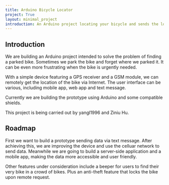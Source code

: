 ```yaml
---
title: Arduino Bicycle Locator
project: True
layout: minimal_project
introduction: An Arduino project locating your bicycle and sends the location back to you.
---
```

## Introduction

We are building an Arduino project intended to solve the problem of finding a parked bike. Sometimes we park the bike and forget where we parked it. It can be even more frustrating when the bike is urgently needed.

With a simple device featuring a GPS receiver and a GSM module, we can remotely get the location of the bike via Internet. The user interface can be various, including mobile app, web app and text message.

Currently we are building the prototype using Arduino and some compatible shields.

This project is being carried out by yangl1996 and Ziniu Hu.

## Roadmap

First we want to build a prototype sending data via text message. After achieving this, we are improving the device and use the celluar network to send data. Meanwhile we are going to build a server-side application and a mobile app, making the data more accessible and user friendly.

Other features under consideration include a beeper for users to find their very bike in a crowd of bikes. Plus an anti-theft feature that locks the bike upon remote request.
